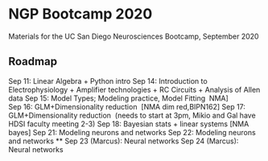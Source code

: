 # NGP Bootcamp 2020
Materials for the UC San Diego Neurosciences Bootcamp, September 2020

## Roadmap
Sep 11: Linear Algebra + Python intro
Sep 14: Introduction to Electrophysiology + Amplifier technologies + RC Circuits + Analysis of Allen data
Sep 15: Model Types; Modeling practice, Model Fitting   NMA]  
Sep 16: GLM+Dimensionality reduction   [NMA dim red,BIPN162] 
Sep 17: GLM+Dimensionality reduction  (needs to start at 3pm, Mikio and Gal have HDSI faculty meeting 2-3)
Sep 18: Bayesian stats + linear systems [NMA bayes]
Sep 21: Modeling neurons and networks 
Sep 22: Modeling neurons and networks **
Sep 23 (Marcus): Neural networks
Sep 24 (Marcus): Neural networks
